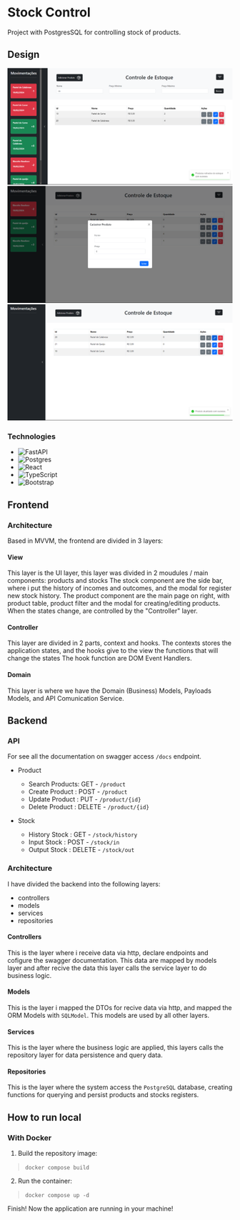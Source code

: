 # Stock Control

Project with PostgresSQL for controlling stock of products.

## Design

<img src="./assets/layout-3.png">
<img src="./assets/layout-2.png">
<img src="./assets/layout-1.png">

### Technologies

- ![FastAPI](https://img.shields.io/badge/FastAPI-005571?style=for-the-badge&logo=fastapi)
- ![Postgres](https://img.shields.io/badge/postgres-%23316192.svg?style=for-the-badge&logo=postgresql&logoColor=white)
- ![React](https://img.shields.io/badge/react-%2320232a.svg?style=for-the-badge&logo=react&logoColor=%2361DAFB)
- ![TypeScript](https://img.shields.io/badge/typescript-%23007ACC.svg?style=for-the-badge&logo=typescript&logoColor=white)
- ![Bootstrap](https://img.shields.io/badge/bootstrap-%238511FA.svg?style=for-the-badge&logo=bootstrap&logoColor=white)

## Frontend

### Architecture

Based in MVVM, the frontend are divided in 3 layers:

#### View

This layer is the UI layer, this layer was divided in 2 moudules / main components: products and stocks
The stock component are the side bar, where i put the history of incomes and outcomes, and the modal for register new stock history.
The product component are the main page on right, with product table, product filter and the modal for creating/editing products.
When the states change, are controlled by the "Controller" layer.

#### Controller

This layer are divided in 2 parts, context and hooks. The contexts stores the application states, and the hooks give to the view the functions that will change the states
The hook function are DOM Event Handlers.

#### Domain

This layer is where we have the Domain (Business) Models, Payloads Models, and API Comunication Service.

## Backend

### API

For see all the documentation on swagger access `/docs` endpoint.

- Product
  - Search Products: GET    - `/product`
  - Create Product : POST   - `/product`
  - Update Product : PUT    - `/product/{id}`
  - Delete Product : DELETE - `/product/{id}`
  
- Stock
  - History Stock  : GET    - `/stock/history`
  - Input Stock    : POST   - `/stock/in`
  - Output Stock   : DELETE - `/stock/out`

### Architecture

I have divided the backend into the following layers:

- controllers
- models
- services
- repositories

#### Controllers

This is the layer where i receive data via http, declare endpoints and cofigure the swagger documentation. This data are mapped by models layer and after recive the data this layer calls the service layer to do business logic.

#### Models

This is the layer i mapped the DTOs for recive data via http, and mapped the ORM Models with `SQLModel`. 
This models are used by all other layers.

#### Services

This is the layer where the business logic are applied, this layers calls the repository layer for data persistence and query data.

#### Repositories

This is the layer where the system access the `PostgreSQL` database, creating functions for querying and persist products and stocks registers.

## How to run local

### With Docker

1. Build the repository image:
> `docker compose build`
2. Run the container:
> `docker compose up -d`

Finish! Now the application are running in your machine!
